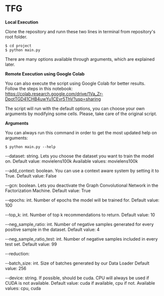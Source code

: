 # TFG

**Local Execution**

Clone the repository and runn these two lines in terminal from repository's root folder.

```
$ cd project
$ python main.py
```

There are many options available through arguments, which are explained later.

**Remote Execution using Google Colab**

You can also execute the script using Google Colab for better results. Follow the steps in this notebook: https://colab.research.google.com/drive/1Va_Zr-DpotTGD41CHB4uwYu1CEvr5ThV?usp=sharing

The script will run with the default options, you can choose your own arguments by modifying some cells. Please, take care of the original script.

**Arguments**

You can always run this command in order to get the most updated help on arguments:

```
$ python main.py --help
```

--dataset: string. Lets you choose the dataset you want to train the model on.
  Default value: movielens100k
  Available values: movielens100k
  
--add_context: boolean. You can use a context aware system by setting it to True.
  Default value: False
  
--gcn: boolean. Lets you deactivate the Graph Convolutional Network in the Factorization Machine.
  Default value: True
  
--epochs: int. Number of epochs the model will be trained for.
  Default value: 100

--top_k: int. Number of top k recommendations to return.
  Default value: 10

--neg_sample_ratio: int. Number of negative samples generated for every positive sample in the dataset.
  Default value: 4
 
--neg_sample_ratio_test: int. Number of negative samples included in every test set.
  Default value: 99
 
--reduction: 

--batch_size: int. Size of batches generated by our Data Loader
  Default value: 256
  
--device: string. If possible, should be cuda. CPU will always be used if CUDA is not available.
  Default value: cuda if available, cpu if not.
  Available values: cpu, cuda
